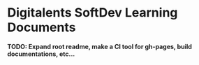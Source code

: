 # Digitalents SoftDev Learning Documents

**TODO: Expand root readme, make a CI tool for gh-pages, build documentations, etc...**
